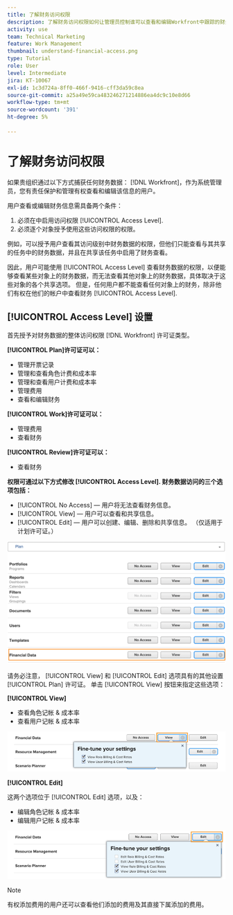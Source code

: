 ```yaml
---
title: 了解财务访问权限
description: 了解财务访问权限如何让管理员控制谁可以查看和编辑Workfront中跟踪的财务信息。
activity: use
team: Technical Marketing
feature: Work Management
thumbnail: understand-financial-access.png
type: Tutorial
role: User
level: Intermediate
jira: KT-10067
exl-id: 1c3d724a-8ff0-466f-9416-cff3da59c8ea
source-git-commit: a25a49e59ca483246271214886ea4dc9c10e8d66
workflow-type: tm+mt
source-wordcount: '391'
ht-degree: 5%

---
```


# 了解财务访问权限

如果贵组织通过以下方式捕获任何财务数据： [!DNL Workfront]，作为系统管理员，您有责任保护和管理有权查看和编辑该信息的用户。

用户查看或编辑财务信息需具备两个条件：

1. 必须在中启用访问权限 [!UICONTROL Access Level].
2. 必须逐个对象授予使用这些访问权限的权限。

例如，可以授予用户查看其访问级别中财务数据的权限，但他们只能查看与其共享的任务中的财务数据，并且在共享该任务中启用了财务查看。

因此，用户可能使用 [!UICONTROL Access Level] 查看财务数据的权限，以便能够查看某些对象上的财务数据，而无法查看其他对象上的财务数据，具体取决于这些对象的各个共享选项。 但是，任何用户都不能查看任何对象上的财务，除非他们有权在他们的帐户中查看财务 [!UICONTROL Access Level].

## [!UICONTROL Access Level] 设置

首先授予对财务数据的整体访问权限 [!DNL Workfront] 许可证类型。

**[!UICONTROL Plan]许可证可以：**

* 管理开票记录
* 管理和查看角色计费和成本率
* 管理和查看用户计费和成本率
* 管理费用
* 查看和编辑财务

**[!UICONTROL Work]许可证可以：**

* 管理费用
* 查看财务

**[!UICONTROL Review]许可证可以：**

* 查看财务

**权限可通过以下方式修改 [!UICONTROL Access Level]. 财务数据访问的三个选项包括：**

* [!UICONTROL No Access]  — 用户将无法查看财务信息。
* [!UICONTROL View]  — 用户可以查看和共享信息。
* [!UICONTROL Edit]  — 用户可以创建、编辑、删除和共享信息。 （仅适用于计划许可证。）

![显示访问级别中常规财务数据选项的图像](assets/setting-up-finances-8.png)

请务必注意， [!UICONTROL View] 和 [!UICONTROL Edit] 选项具有的其他设置 [!UICONTROL Plan] 许可证。 单击 [!UICONTROL View] 按钮来指定这些选项：

**[!UICONTROL View]**

* 查看角色记帐 &amp; 成本率
* 查看用户记帐 &amp; 成本率

![显示访问级别中财务数据视图选项的图像](assets/setting-up-finances-9.png)

**[!UICONTROL Edit]**

这两个选项位于 [!UICONTROL Edit] 选项，以及：

* 编辑角色记帐 &amp; 成本率
* 编辑用户记帐 &amp; 成本率

![显示访问级别中财务数据编辑选项的图像](assets/setting-up-finances-10.png)

>[!NOTE]
>
>有权添加费用的用户还可以查看他们添加的费用及其直接下属添加的费用。
